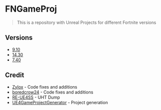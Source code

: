 # FNGameProj

> This is a repository with Unreal Projects for different Fortnite versions

## Versions

- [9.10](https://github.com/zyloxmods/FNGameProj/tree/9.10)
- [14.30](https://github.com/zyloxmods/FNGameProj/tree/14.30) 
- [7.40](https://github.com/zyloxmods/FNGameProj/tree/7.40)

## Credit

- [Zylox](https://twitter.com/zyloxmods) - Code fixes and additions
- [boredcrow24](https://twitter.com/boredcrow24) - Code fixes and additions
- [RE-UE4SS](https://github.com/UE4SS-RE/RE-UE4SS) - UHT Dump
- [UE4GameProjectGenerator](https://github.com/Buckminsterfullerene02/UE4GameProjectGenerator) - Project generation
